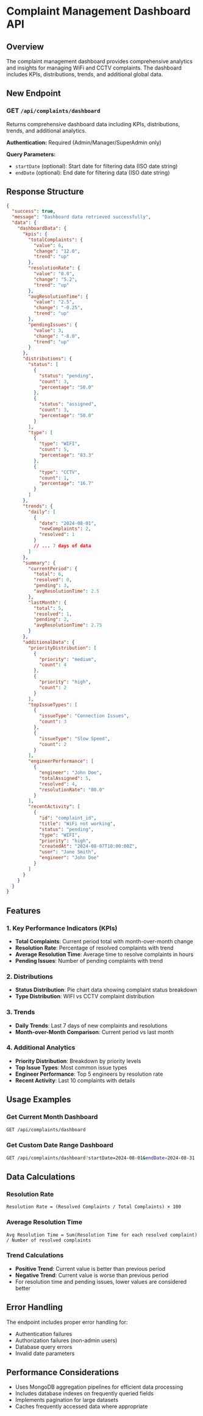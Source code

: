 # Complaint Management Dashboard API

## Overview
The complaint management dashboard provides comprehensive analytics and insights for managing WiFi and CCTV complaints. The dashboard includes KPIs, distributions, trends, and additional global data.

## New Endpoint

### GET `/api/complaints/dashboard`
Returns comprehensive dashboard data including KPIs, distributions, trends, and additional analytics.

**Authentication:** Required (Admin/Manager/SuperAdmin only)

**Query Parameters:**
- `startDate` (optional): Start date for filtering data (ISO date string)
- `endDate` (optional): End date for filtering data (ISO date string)

## Response Structure

```json
{
  "success": true,
  "message": "Dashboard data retrieved successfully",
  "data": {
    "dashboardData": {
      "kpis": {
        "totalComplaints": {
          "value": 6,
          "change": "12.0",
          "trend": "up"
        },
        "resolutionRate": {
          "value": "0.0",
          "change": "5.2",
          "trend": "up"
        },
        "avgResolutionTime": {
          "value": "2.5",
          "change": "-0.25",
          "trend": "up"
        },
        "pendingIssues": {
          "value": 3,
          "change": "-8.0",
          "trend": "up"
        }
      },
      "distributions": {
        "status": [
          {
            "status": "pending",
            "count": 3,
            "percentage": "50.0"
          },
          {
            "status": "assigned",
            "count": 3,
            "percentage": "50.0"
          }
        ],
        "type": [
          {
            "type": "WIFI",
            "count": 5,
            "percentage": "83.3"
          },
          {
            "type": "CCTV",
            "count": 1,
            "percentage": "16.7"
          }
        ]
      },
      "trends": {
        "daily": [
          {
            "date": "2024-08-01",
            "newComplaints": 2,
            "resolved": 1
          }
          // ... 7 days of data
        ]
      },
      "summary": {
        "currentPeriod": {
          "total": 6,
          "resolved": 0,
          "pending": 3,
          "avgResolutionTime": 2.5
        },
        "lastMonth": {
          "total": 5,
          "resolved": 1,
          "pending": 2,
          "avgResolutionTime": 2.75
        }
      },
      "additionalData": {
        "priorityDistribution": [
          {
            "priority": "medium",
            "count": 4
          },
          {
            "priority": "high",
            "count": 2
          }
        ],
        "topIssueTypes": [
          {
            "issueType": "Connection Issues",
            "count": 3
          },
          {
            "issueType": "Slow Speed",
            "count": 2
          }
        ],
        "engineerPerformance": [
          {
            "engineer": "John Doe",
            "totalAssigned": 5,
            "resolved": 4,
            "resolutionRate": "80.0"
          }
        ],
        "recentActivity": [
          {
            "id": "complaint_id",
            "title": "WiFi not working",
            "status": "pending",
            "type": "WIFI",
            "priority": "high",
            "createdAt": "2024-08-07T10:00:00Z",
            "user": "Jane Smith",
            "engineer": "John Doe"
          }
        ]
      }
    }
  }
}
```

## Features

### 1. Key Performance Indicators (KPIs)
- **Total Complaints**: Current period total with month-over-month change
- **Resolution Rate**: Percentage of resolved complaints with trend
- **Average Resolution Time**: Average time to resolve complaints in hours
- **Pending Issues**: Number of pending complaints with trend

### 2. Distributions
- **Status Distribution**: Pie chart data showing complaint status breakdown
- **Type Distribution**: WIFI vs CCTV complaint distribution

### 3. Trends
- **Daily Trends**: Last 7 days of new complaints and resolutions
- **Month-over-Month Comparison**: Current period vs last month

### 4. Additional Analytics
- **Priority Distribution**: Breakdown by priority levels
- **Top Issue Types**: Most common issue types
- **Engineer Performance**: Top 5 engineers by resolution rate
- **Recent Activity**: Last 10 complaints with details

## Usage Examples

### Get Current Month Dashboard
```bash
GET /api/complaints/dashboard
```

### Get Custom Date Range Dashboard
```bash
GET /api/complaints/dashboard?startDate=2024-08-01&endDate=2024-08-31
```

## Data Calculations

### Resolution Rate
```
Resolution Rate = (Resolved Complaints / Total Complaints) × 100
```

### Average Resolution Time
```
Avg Resolution Time = Sum(Resolution Time for each resolved complaint) / Number of resolved complaints
```

### Trend Calculations
- **Positive Trend**: Current value is better than previous period
- **Negative Trend**: Current value is worse than previous period
- For resolution time and pending issues, lower values are considered better

## Error Handling

The endpoint includes proper error handling for:
- Authentication failures
- Authorization failures (non-admin users)
- Database query errors
- Invalid date parameters

## Performance Considerations

- Uses MongoDB aggregation pipelines for efficient data processing
- Includes database indexes on frequently queried fields
- Implements pagination for large datasets
- Caches frequently accessed data where appropriate 